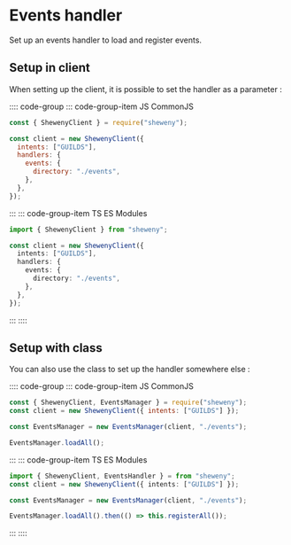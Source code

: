 # Events handler

Set up an events handler to load and register events.

## Setup in client

When setting up the client, it is possible to set the handler as a parameter :

:::: code-group
::: code-group-item JS CommonJS

```js
const { ShewenyClient } = require("sheweny");

const client = new ShewenyClient({
  intents: ["GUILDS"],
  handlers: {
    events: {
      directory: "./events",
    },
  },
});
```

:::
::: code-group-item TS ES Modules

```ts
import { ShewenyClient } from "sheweny";

const client = new ShewenyClient({
  intents: ["GUILDS"],
  handlers: {
    events: {
      directory: "./events",
    },
  },
});
```

:::
::::

## Setup with class

You can also use the class to set up the handler somewhere else :

:::: code-group
::: code-group-item JS CommonJS

```js
const { ShewenyClient, EventsManager } = require("sheweny");
const client = new ShewenyClient({ intents: ["GUILDS"] });

const EventsManager = new EventsManager(client, "./events");

EventsManager.loadAll();
```

:::
::: code-group-item TS ES Modules

```ts
import { ShewenyClient, EventsHandler } = from "sheweny";
const client = new ShewenyClient({ intents: ["GUILDS"] });

const EventsManager = new EventsManager(client, "./events");

EventsManager.loadAll().then(() => this.registerAll());
```

:::
::::

